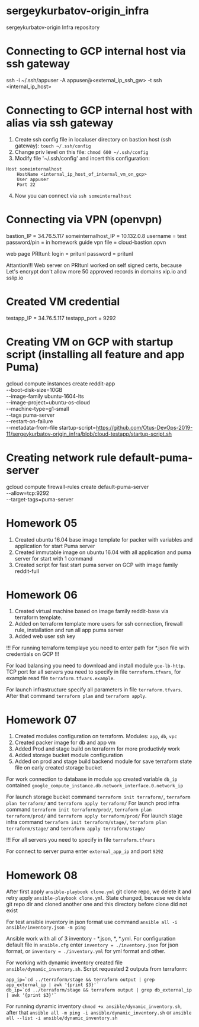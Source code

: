 # sergeykurbatov-origin_infra
sergeykurbatov-origin Infra repository

# Connecting to GCP internal host via ssh gateway

ssh -i ~/.ssh/appuser -A appuser@<external_ip_ssh_gw> -t ssh <internal_ip_host>

# Connecting to GCP internal host with alias via ssh gateway

1. Create ssh config file in localuser directory on bastion host (ssh gateway):
`touch ~/.ssh/config`
2. Change priv level on this file:
`chmod 600 ~/.ssh/config`
3. Modify file '~/.ssh/config' and incert this configuration:
```
Host someinternalhost
	HostName <internal_ip_host_of_internal_vm_on_gcp>
	User appuser
	Port 22
```
4. Now you can connect via `ssh someinternalhost`

# Connecting via VPN (openvpn)

bastion_IP = 34.76.5.117
someinternalhost_IP = 10.132.0.8
username = test
password/pin = in homework guide
vpn file = cloud-bastion.opvn

web page PRItunl:
login = pritunl
password = pritunl

Attantion!!! Web server on PRItunl worked on self signed certs, because Let's encrypt don't allow more 50 approved records in domains xip.io and sslip.io

# Created VM credential
testapp_IP = 34.76.5.117
testapp_port = 9292

# Creating VM on GCP with startup script (installing all feature and app Puma) 

gcloud compute instances create reddit-app\
  --boot-disk-size=10GB \
  --image-family ubuntu-1604-lts \
  --image-project=ubuntu-os-cloud \
  --machine-type=g1-small \
  --tags puma-server \
  --restart-on-failure \
  --metadata-from-file startup-script=https://github.com/Otus-DevOps-2019-11/sergeykurbatov-origin_infra/blob/cloud-testapp/startup-script.sh

# Creating network rule default-puma-server
gcloud compute firewall-rules create default-puma-server\
  --allow=tcp:9292 \
  --target-tags=puma-server 

# Homework 05
1. Created ubuntu 16.04 base image template for packer with variables and application for start Puma server
2. Created immutable image on ubuntu 16.04 with all application and puma server for start with 1 command
3. Created script for fast start puma server on GCP with image family reddit-full

# Homework 06
1. Created virtual machine based on image family reddit-base via terraform template.
2. Added on terraform template more users for ssh connection, firewall rule, installation and run all app puma server
3. Added web user ssh key

!!! For running terraform templaye you need to enter path for *.json file with credentials on GCP !!!

For load balansing you need to download and install module `gce-lb-http`. TCP port for all servers you need to specify in file `terraform.tfvars`, for example read file `terraform.tfvars.example`.

For launch infrastructure specify all parameters in file `terraform.tfvars`. 
After that command `terraform plan` and `terraform apply`.

# Homework 07
1. Created modules configuration on terraform. Modules: `app`, `db`, `vpc`
2. Created packer image for db and app vm
3. Added Prod and stage build on terraform for more productivly work
4. Added storage bucket module configuration
5. Added on prod and stage build backend module for save terraform state file on early created storage bucket

For work connection to database in module `app` created variable `db_ip` contained `google_compute_instance.db.network_interface.0.network_ip`

For launch storage bucket command `terraform init terraform/`, `terraform plan terraform/` and `terraform apply terraform/`
For launch prod infra command  `terraform init terraform/prod/`, `terraform plan terraform/prod/` and `terraform apply terraform/prod/`
For launch stage infra command  `terraform init terraform/stage/`, `terraform plan terraform/stage/` and `terraform apply terraform/stage/`

!!! For all servers you need to specify in file `terraform.tfvars`

For connect to server puma enter `external_app_ip` and port `9292`

# Homework 08

After first apply `ansible-playbook clone.yml` git clone repo, we delete it and retry apply `ansible-playbook clone.yml`. State changed, because we delete git repo dir and cloned another one and this directory before clone did not exist

For test ansible inventory in json format use command `ansible all -i ansible/inventory.json -m ping`

Ansible work with all of 3 inventory - *.json, *, *.yml. For configuration default file in `ansible.cfg` enter `inventory = ./inventory.json` for json format, or `inventory = ./inventory.yml` for yml format and other.

For working with dynamic inventory created file `ansible/dynamic_inventory.sh`. Script requested  2 outputs from terraform:
```
app_ip=`cd ../terraform/stage && terraform output | grep app_external_ip | awk '{print $3}'`
db_ip=`cd ../terraform/stage && terraform output | grep db_external_ip | awk '{print $3}'`
```
For running dynamic inventory `chmod +x ansible/dynamic_inventory.sh`, after that `ansible all -m ping -i ansible/dynamic_inventory.sh` or `ansible all --list -i ansible/dynamic_inventory.sh`
